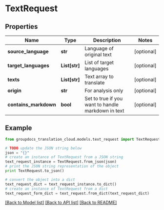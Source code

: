# TextRequest


## Properties
Name | Type | Description | Notes
------------ | ------------- | ------------- | -------------
**source_language** | **str** | Language of original text | [optional] 
**target_languages** | **List[str]** | List of target languages | [optional] 
**texts** | **List[str]** | Text array to translate | [optional] 
**origin** | **str** | For analysis only | [optional] 
**contains_markdown** | **bool** | Set to true if you want to handle markdown in text | [optional] 

## Example

```python
from groupdocs_translation_cloud.models.text_request import TextRequest

# TODO update the JSON string below
json = "{}"
# create an instance of TextRequest from a JSON string
text_request_instance = TextRequest.from_json(json)
# print the JSON string representation of the object
print TextRequest.to_json()

# convert the object into a dict
text_request_dict = text_request_instance.to_dict()
# create an instance of TextRequest from a dict
text_request_form_dict = text_request.from_dict(text_request_dict)
```
[[Back to Model list]](../README.md#documentation-for-models) [[Back to API list]](../README.md#documentation-for-api-endpoints) [[Back to README]](../README.md)


